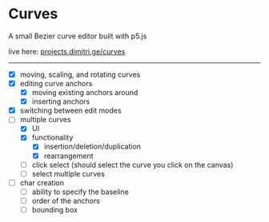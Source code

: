# Curves

A small Bezier curve editor built with p5.js

live here: [projects.dimitri.ge/curves](https://projects.dimitri.ge/curves)

---

- [x] moving, scaling, and rotating curves
- [x] editing curve anchors
  - [x] moving existing anchors around
  - [x] inserting anchors
- [x] switching between edit modes
- [ ] multiple curves
  - [x] UI
  - [x] functionality
    - [x] insertion/deletion/duplication
    - [x] rearrangement
  - [ ] click select (should select the curve you click on the canvas)
  - [ ] select multiple curves
- [ ] char creation
  - [ ] ability to specify the baseline
  - [ ] order of the anchors
  - [ ] bounding box
